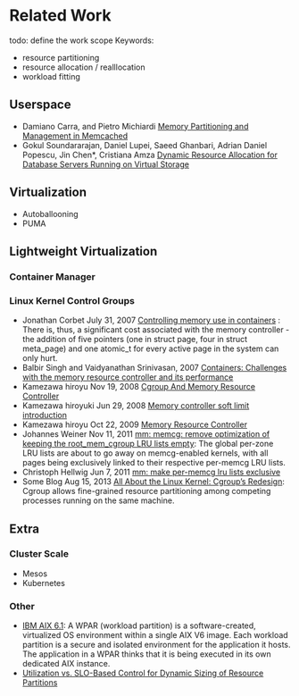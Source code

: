 # Related Work
todo: define the work scope
Keywords:
* resource partitioning
* resource allocation / realllocation
* workload fitting

## Userspace
* Damiano Carra, and Pietro Michiardi [Memory Partitioning and Management in Memcached](http://www.eurecom.fr/fr/publication/5014/download/data-publi-5014.pdf)
* Gokul Soundararajan, Daniel Lupei, Saeed Ghanbari, Adrian Daniel Popescu, Jin Chen*, Cristiana Amza [Dynamic Resource Allocation for Database Servers Running on Virtual Storage](https://www.usenix.org/legacy/event/fast09/tech/full_papers/soundararajan/soundararajan_html/)
## Virtualization
* Autoballooning
* PUMA
## Lightweight Virtualization
### Container Manager
### Linux Kernel Control Groups
* Jonathan Corbet July 31, 2007 [Controlling memory use in containers](http://lwn.net/Articles/243795/) : There is, thus, a significant cost associated with the memory controller - the addition of five pointers (one in struct page, four in struct meta_page) and one atomic_t for every active page in the system can only hurt.
* Balbir Singh and Vaidyanathan Srinivasan, 2007  [Containers: Challenges with the memory resource controller and its performance](https://www.kernel.org/doc/ols/2007/ols2007v2-pages-209-222.pdf)
* Kamezawa hiroyu Nov 19, 2008 [Cgroup And Memory Resource Controller](https://www.linuxfoundation.jp/jp_uploads/seminar20081119/CgroupMemcgMaster.pdf)
* Kamezawa hiroyuki Jun 29, 2008 [Memory controller soft limit introduction](https://lkml.org/lkml/2008/6/29/253)
* Kamezawa hiroyu Oct 22, 2009 [Memory Resource Controller](https://events.linuxfoundation.org/images/stories/slides/jls09/jls09_kamezawa.pdf)
* Johannes Weiner Nov 11, 2011 [mm: memcg: remove optimization of keeping the root_mem_cgroup LRU lists empty](https://lkml.org/lkml/2011/11/8/414): The global per-zone LRU lists are about to go away on memcg-enabled kernels, with all pages being exclusively linked to their respective per-memcg LRU lists.
* Christoph Hellwig Jun 7, 2011 [mm: make per-memcg lru lists exclusive](https://lkml.org/lkml/2011/6/7/184)
* Some Blog Aug 15, 2013 [All About the Linux Kernel: Cgroup’s Redesign](https://www.linux.com/blog/all-about-linux-kernel-cgroups-redesign): Cgroup allows fine-grained resource partitioning among competing processes running on the same machine.

## Extra
### Cluster Scale
* Mesos
* Kubernetes
### Other
* [IBM AIX 6.1](http://www.mi.fu-berlin.de/wiki/pub/Tec/ArtLehreSystemverwaltung2010/WPAR-sg247431.pdf): A WPAR (workload partition) is a software-created, virtualized OS environment within a single AIX V6
image. Each workload partition is a secure and isolated environment for the
application it hosts. The application in a WPAR thinks that it is being executed in
its own dedicated AIX instance.
* [Utilization vs. SLO-Based Control for Dynamic Sizing of Resource Partitions](http://www.hpl.hp.com/techreports/2005/HPL-2005-126R1.pdf)

